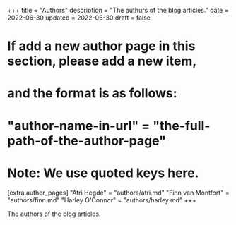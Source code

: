 +++
title = "Authors"
description = "The authurs of the blog articles."
date = 2022-06-30
updated = 2022-06-30
draft = false

# If add a new author page in this section, please add a new item,
# and the format is as follows:
#
# "author-name-in-url" = "the-full-path-of-the-author-page"
#
# Note: We use quoted keys here.
[extra.author_pages]
"Atri Hegde" = "authors/atri.md"
"Finn van Montfort" = "authors/finn.md"
"Harley O'Connor" = "authors/harley.md"
+++

The authors of the blog articles.
